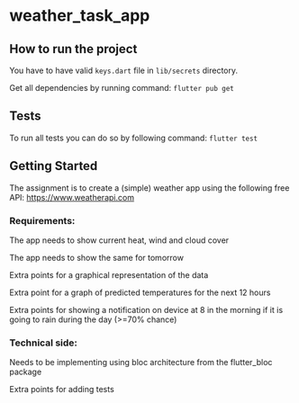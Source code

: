 # weather_task_app

## How to run the project

You have to have valid `keys.dart` file in `lib/secrets` directory.

Get all dependencies by running command:
`flutter pub get`

## Tests
To run all tests you can do so by following command:
`flutter test`

## Getting Started

The assignment is to create a (simple) weather app using the following free API: https://www.weatherapi.com

### Requirements:

The app needs to show current heat, wind and cloud cover

The app needs to show the same for tomorrow

Extra points for a graphical representation of the data

Extra point for a graph of predicted temperatures for the next 12 hours

Extra points for showing a notification on device at 8 in the morning if it is going to rain during the day (>=70% chance)

### Technical side:

Needs to be implementing using bloc architecture from the flutter_bloc package

Extra points for adding tests
